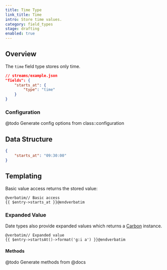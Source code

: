 ```yaml
---
title: Time Type
link_title: Time
intro: Store time values.
category: field_types
stage: drafting
enabled: true
---
```


## Overview

The `time` field type stores only time.

```json
// streams/example.json
"fields": {
    "starts_at": {
        "type": "time"
    }
}
```

### Configuration

@todo Generate config options from class::configuration


## Data Structure

```json
{
    "starts_at": "09:30:00"
}
```

## Templating

Basic value access returns the stored value:

```blade
@verbatim// Basic access
{{ $entry->starts_at }}@endverbatim
```

### Expanded Value

Date types also provide expanded values which returns a [Carbon](https://carbon.nesbot.com/) instance.

```blade
@verbatim// Expanded value
{{ $entry->startsAt()->format('g:i a') }}@endverbatim
```

#### Methods

@todo Generate methods from @docs
